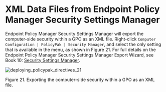 # XML Data Files from Endpoint Policy Manager Security Settings Manager

Endpoint Policy Manager Security Settings Manager will export the computer-side security within a
GPO as an XML file. Right-click `Computer Configuration | PolicyPak | Security Manager`, and select
the only setting that is available in the menu, as shown in Figure 21. For full details on the
Endpoint Policy Manager Security Settings Manager Export Wizard, see Book 10:
[Security Settings Manager](/docs/endpointpolicymanager/endpointpolicymanager/securitysettings/overview.md).

![deploying_policypak_directives_21](/img/product_docs/endpointpolicymanager/endpointpolicymanager/mdm/xmldatafiles/deploying_endpointpolicymanager_directives_21.webp)

Figure 21. Exporting the computer-side security within a GPO as an XML file.
